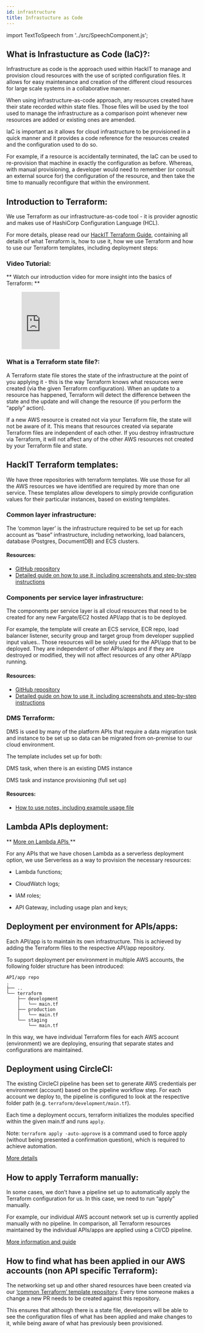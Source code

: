 ```yaml
---
id: infrastructure
title: Infrastucture as Code
---
```


import TextToSpeech from '../src/SpeechComponent.js';

<TextToSpeech>

## What is Infrastucture as Code (IaC)?:

Infrastructure as code is the approach used within HackIT to manage and provision cloud resources with the use of scripted configuration files. It allows for easy maintenance and creation of the different cloud resources for large scale systems in a collaborative manner.

When using infrastructure-as-code approach, any resources created have their state recorded within state files. Those files will be used by the tool used to manage the infrastructure as a comparison point whenever new resources are added or existing ones are amended.

IaC is important as it allows for cloud infrastructure to be provisioned in a quick manner and it provides a code reference for the resources created and the configuration used to do so.

For example, if a resource is accidentally terminated, the IaC can be used to re-provision that machine in exactly the configuration as before. Whereas, with manual provisioning, a developer would need to remember (or consult an external source for) the configuration of the resource, and then take the time to manually reconfigure that within the environment.

## Introduction to Terraform:

We use Terraform as our infrastructure-as-code tool - it is provider agnostic and makes use of HashiCorp Configuration Language (HCL).

For more details, please read our [HackIT Terraform Guide](https://docs.google.com/document/d/1Wwj0HTBuSPjQ0ym9dtnGc7pM4x4cfA7OsAbr4YVnsWI/edit?usp=sharing), containing all details of what Terraform is, how to use it, how we use Terraform and how to use our Terraform templates, including deployment steps:

### Video Tutorial:
** Watch our introduction video for more insight into the basics of Terraform: **

<figure class="video-container">
<iframe width="100" src="https://www.youtube.com/embed/sGbjWgSTpnY" title="YouTube video player" frameborder="0" allow="accelerometer; autoplay; clipboard-write; encrypted-media; gyroscope; picture-in-picture" allowfullscreen></iframe>
</figure>

### What is a Terraform state file?:

A Terraform state file stores the state of the infrastructure at the point of you applying it - this is the way Terraform knows what resources were created (via the given Terraform configuration). When an update to a resource has happened, Terraform will detect the difference between the state and the update and will change the resource (if you perform the “apply” action).


If a new AWS resource is created not via your Terraform file, the state will not be aware of it. This means that resources created via separate Terraform files are independent of each other. If you destroy infrastructure via Terraform, it will not affect any of the other AWS resources not created by your Terraform file and state.

## HackIT Terraform templates:

We have three repositories with terraform templates. We use those for all the AWS resources we have identified are required by more than one service. These templates allow developers to simply provide configuration values for their particular instances, based on existing templates.

### Common layer infrastructure:

The ‘common layer’ is the infrastructure required to be set up for each account as “base” infrastructure, including networking, load balancers, database (Postgres, DocumentDB)  and ECS clusters.

#### Resources:

- [GitHub repository](https://github.com/LBHackney-IT/aws-hackney-common-terraform)
- [Detailed guide on how to use it, including screenshots and step-by-step instructions](https://docs.google.com/document/d/1Wwj0HTBuSPjQ0ym9dtnGc7pM4x4cfA7OsAbr4YVnsWI/edit#heading=h.553ntygln9sl)

### Components per service layer infrastructure:

The components per service layer is all cloud resources that need to be created for any new Fargate/EC2 hosted API/app that is to be deployed.

For example, the template will create an ECS service, ECR repo, load balancer listener, security group and target group from developer supplied input values.. Those resources will be solely used for the API/app that to be deployed. They are independent of other APIs/apps and if they are destroyed or modified, they will not affect resources of any other API/app running.

#### Resources:

- [GitHub repository](https://github.com/LBHackney-IT/aws-hackney-components-per-service-terraform)
- [Detailed guide on how to use it, including screenshots and step-by-step instructions](https://docs.google.com/document/d/1Wwj0HTBuSPjQ0ym9dtnGc7pM4x4cfA7OsAbr4YVnsWI/edit#heading=h.bbczall7icfy)

### DMS Terraform:

DMS is used by many of the platform APIs that require a data migration task and instance to be set up so data can be migrated from on-premise to our cloud environment.

The template includes set up for both:

DMS task, when there is an existing DMS instance

DMS task and instance provisioning (full set up)

#### Resources:

- [How to use notes, including example usage file](https://github.com/LBHackney-IT/aws-dms-terraform)

##   Lambda APIs deployment:

** <u> More on Lambda APIs </u> **

For any APIs that we have chosen Lambda as a serverless deployment option, we use Serverless as a way to provision the necessary resources:

- Lambda functions;

- CloudWatch logs;

- IAM roles;

- API Gateway, including usage plan and keys;

## Deployment per environment for APIs/apps:

Each API/app is to maintain its own infrastructure. This is achieved by adding the Terraform files to the respective API/app repository.

To support deployment per environment in multiple AWS accounts, the following folder structure has been introduced:

```shell
API/app repo
.
├── ..
└── terraform
    ├── development
    │   └── main.tf
    ├── production
    │   └── main.tf
    └── staging
        └── main.tf
```

In this way, we have individual Terraform files for each AWS account (environment) we are deploying, ensuring that separate states and configurations are maintained.

## Deployment using CircleCI:

The existing CircleCI pipeline has been set to generate AWS credentials per environment (account) based on the pipeline workflow step. For each account we deploy to, the pipeline is configured to look at the respective folder path
(e.g. `terraform/development/main.tf`).

Each time a deployment occurs, terraform initializes the modules specified within the given main.tf and runs `apply`.


Note: `terraform apply -auto-approve` is a command used to force apply (without being presented a confirmation question), which is required to achieve automation.

[More details](https://docs.google.com/document/d/1Wwj0HTBuSPjQ0ym9dtnGc7pM4x4cfA7OsAbr4YVnsWI/edit#heading=h.1q32ztqxg199)

## How to apply Terraform manually:

In some cases, we don’t have a pipeline set up to automatically apply the Terraform configuration for us.
In this case, we need to run “apply” manually.

For example, our individual AWS account network set up is currently applied manually with no pipeline. In comparison, all Terraform resources maintained by the individual APIs/apps are applied using a CI/CD pipeline.


[More information and guide](https://docs.google.com/document/d/1Wwj0HTBuSPjQ0ym9dtnGc7pM4x4cfA7OsAbr4YVnsWI/edit#heading=h.pdxhd5fuwdpm)

##  How to find what has been applied in our AWS accounts (non API specific Terraform):

The networking set up and other shared resources have been created via our [‘common Terraform’ template repository](https://github.com/LBHackney-IT/aws-hackney-common-terraform/tree/master/applied_terraform). Every time someone makes a change a new PR needs to be created against this repository.

This ensures that although there is a state file, developers will be able to see the configuration files of what has been applied and make changes to it, while being aware of what has previously been provisioned.

</TextToSpeech>